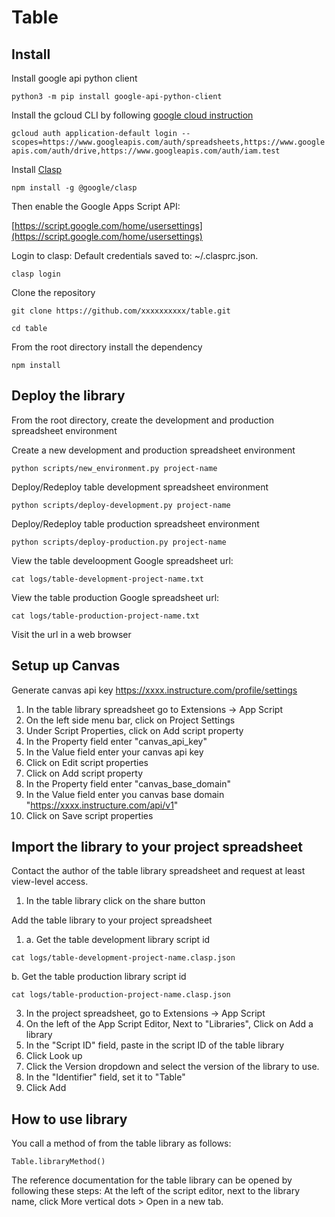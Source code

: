 # Table

## Install
Install google api python client 

`python3 -m pip install google-api-python-client`

Install the gcloud CLI by following 
[google cloud instruction](https://cloud.google.com/sdk/docs/install#linux)

`gcloud auth application-default login --scopes=https://www.googleapis.com/auth/spreadsheets,https://www.googleapis.com/auth/drive,https://www.googleapis.com/auth/iam.test`




Install [Clasp](https://github.com/google/clasp)

`npm install -g @google/clasp`

Then enable the Google Apps Script API: 

[https://script.google.com/home/usersettings](https://script.google.com/home/usersettings)

Login to clasp: Default credentials saved to: ~/.clasprc.json.


`clasp login`

Clone the repository

`git clone https://github.com/xxxxxxxxxx/table.git`

`cd table`

From the root directory install the dependency

`npm install`


## Deploy the library
From the root directory, create the development and production spreadsheet environment

Create a new development and production spreadsheet environment

`python scripts/new_environment.py project-name`

Deploy/Redeploy table development spreadsheet environment 

`python scripts/deploy-development.py project-name`

Deploy/Redeploy table production spreadsheet environment

`python scripts/deploy-production.py project-name`

View the table develoopment Google spreadsheet url:

`cat logs/table-development-project-name.txt`

View the table production Google spreadsheet url:

`cat logs/table-production-project-name.txt`

Visit the url in a web browser

## Setup up Canvas
Generate canvas api key
https://xxxx.instructure.com/profile/settings

1. In the table library spreadsheet go to Extensions -> App Script
2. On the left side menu bar, click on Project Settings
3. Under Script Properties, click on Add script property
4. In the Property field enter "canvas_api_key"
5. In the Value field enter your canvas api key
6. Click on Edit script properties
7. Click on Add script property
8. In the Property field enter "canvas_base_domain"
9. In the Value field enter you canvas base domain "https://xxxx.instructure.com/api/v1"
10. Click on Save script properties

## Import the library to your project spreadsheet
Contact the author of the table library spreadsheet and request at least view-level access.
1. In the table library click on the share button


Add the table library to your project spreadsheet

1. a. Get the table development library script id

`cat logs/table-development-project-name.clasp.json`

   b. Get the table production library script id
   
`cat logs/table-production-project-name.clasp.json `

3. In the project spreadsheet, go to Extensions -> App Script
4. On the left of the App Script Editor, Next to "Libraries", Click on Add a library
5. In the "Script ID" field, paste in the script ID of the table library
6. Click Look up
5. Click the Version dropdown and select the version of the library to use.
6. In the "Identifier" field, set it to "Table"
7. Click Add

## How to use library
You call a method of from the table library as follows:

`Table.libraryMethod()`

The reference documentation for the table library can be opened by following these steps:
At the left of the script editor, next to the library name, click More vertical dots > Open in a new tab.
